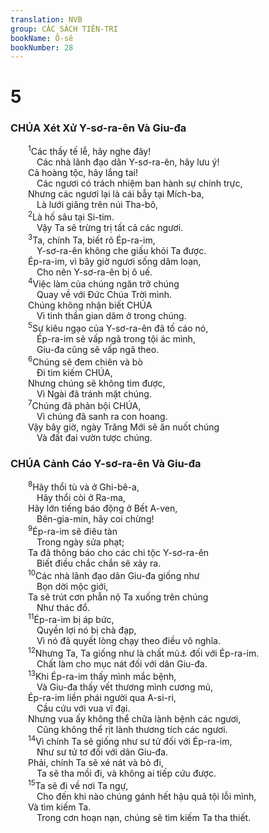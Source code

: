 ```yaml
---
translation: NVB
group: CÁC SÁCH TIÊN-TRI
bookName: Ô-sê 
bookNumber: 28
---
```


<div class="title"><h1>5</h1><h3> CHÚA Xét Xử Y-sơ-ra-ên Và Giu-đa </h3></div>
<span class="verse os_5_1">  <sup>1</sup>Các thầy tế lễ, hãy nghe đây! <br/>   Các nhà lãnh đạo dân Y-sơ-ra-ên, hãy lưu ý! <br/>  Cả hoàng tộc, hãy lắng tai! <br/>   Các ngươi có trách nhiệm ban hành sự chính trực, <br/>  Nhưng các ngươi lại là cái bẫy tại Mích-ba, <br/>   Là lưới giăng trên núi Tha-bô, <br/></span>
<span class="verse os_5_2">  <sup>2</sup>Là hố sâu tại Si-tim. <br/>   Vậy Ta sẽ trừng trị tất cả các ngươi. <br/></span>
<span class="verse os_5_3">  <sup>3</sup>Ta, chính Ta, biết rõ Ép-ra-im, <br/>   Y-sơ-ra-ên không che giấu khỏi Ta được. <br/>  Ép-ra-im, vì bây giờ ngươi sống dâm loạn, <br/>   Cho nên Y-sơ-ra-ên bị ô uế. <br/></span>
<span class="verse os_5_4">  <sup>4</sup>Việc làm của chúng ngăn trở chúng <br/>   Quay về với Đức Chúa Trời mình. <br/>  Chúng không nhận biết CHÚA<br/>   Vì tinh thần gian dâm ở trong chúng. <br/></span>
<span class="verse os_5_5">  <sup>5</sup>Sự kiêu ngạo của Y-sơ-ra-ên đã tố cáo nó, <br/>   Ép-ra-im sẽ vấp ngã trong tội ác mình, <br/>   Giu-đa cũng sẽ vấp ngã theo. <br/></span>
<span class="verse os_5_6">  <sup>6</sup>Chúng sẽ đem chiên và bò <br/>   Đi tìm kiếm CHÚA, <br/>  Nhưng chúng sẽ không tìm được, <br/>   Vì Ngài đã tránh mặt chúng. <br/></span>
<span class="verse os_5_7">  <sup>7</sup>Chúng đã phản bội CHÚA, <br/>   Vì chúng đã sanh ra con hoang. <br/>  Vậy bây giờ, ngày Trăng Mới sẽ ăn nuốt chúng <br/>   Và đất đai vườn tược chúng. <br/></span>
<div class="title"><h3> CHÚA Cảnh Cáo Y-sơ-ra-ên Và Giu-đa </h3></div>
<span class="verse os_5_8">  <sup>8</sup>Hãy thổi tù và ở Ghi-bê-a, <br/>   Hãy thổi còi ở Ra-ma, <br/>  Hãy lớn tiếng báo động ở Bết A-ven, <br/>   Bên-gia-min, hãy coi chừng! <br/></span>
<span class="verse os_5_9">  <sup>9</sup>Ép-ra-im sẽ điêu tàn <br/>   Trong ngày sửa phạt; <br/>  Ta đã thông báo cho các chi tộc Y-sơ-ra-ên <br/>   Biết điều chắc chắn sẽ xảy ra. <br/></span>
<span class="verse os_5_10">  <sup>10</sup>Các nhà lãnh đạo dân Giu-đa giống như <br/>   Bọn dời mộc giới, <br/>  Ta sẽ trút cơn phẫn nộ Ta xuống trên chúng <br/>   Như thác đổ. <br/></span>
<span class="verse os_5_11">  <sup>11</sup>Ép-ra-im bị áp bức, <br/>   Quyền lợi nó bị chà đạp, <br/>   Vì nó đã quyết lòng chạy theo điều vô nghĩa. <br/></span>
<span class="verse os_5_12">  <sup>12</sup>Nhưng Ta, Ta giống như là chất mủ<a data-toggle="tooltip" data-placement="bottom" title="Hy-bá ‘át-sơ’ cũng có nghĩa là ‘mối’">⚓</a> đối với Ép-ra-im. <br/>   Chất làm cho mục nát đối với dân Giu-đa. <br/></span>
<span class="verse os_5_13">  <sup>13</sup>Khi Ép-ra-im thấy mình mắc bệnh, <br/>   Và Giu-đa thấy vết thương mình cương mủ, <br/>  Ép-ra-im liền phái người qua A-si-ri, <br/>   Cầu cứu với vua vĩ đại. <br/>  Nhưng vua ấy không thể chữa lành bệnh các ngươi, <br/>   Cũng không thể rịt lành thương tích các ngươi. <br/></span>
<span class="verse os_5_14">  <sup>14</sup>Vì chính Ta sẽ giống như sư tử đối với Ép-ra-im, <br/>   Như sư tử tơ đối với dân Giu-đa. <br/>  Phải, chính Ta sẽ xé nát và bỏ đi, <br/>   Ta sẽ tha mồi đi, và không ai tiếp cứu được. <br/></span>
<span class="verse os_5_15">  <sup>15</sup>Ta sẽ đi về nơi Ta ngự, <br/>   Cho đến khi nào chúng gánh hết hậu quả tội lỗi mình, <br/>  Và tìm kiếm Ta. <br/>   Trong cơn hoạn nạn, chúng sẽ tìm kiếm Ta tha thiết. <br/></span>

